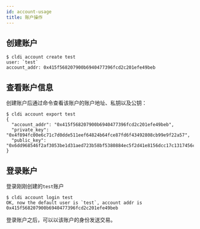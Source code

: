 ```yaml
---
id: account-usage
title: 账户操作
---
```


## 创建账户

```
$ cldi account create test
user: `test`
account_addr: 0x415f568207900b6940477396fcd2c201efe49beb
```

## 查看账户信息

创建账户后通过命令查看该账户的账户地址、私钥以及公钥：

```
$ cldi account export test
{
  "account_addr": "0x415f568207900b6940477396fcd2c201efe49beb",
  "private_key": "0x4f894fc00e6c71c7d0dde511eef64824b64fce87fd6f43492808cb99e9f22a57",
  "public_key": "0x6dd968546f2af3053be1d31aed723b58bf5380884ec5f2d41e8156dcc17c1317456c2cc9fb28290d7da0e606267ec1b00bfe54bb214ba5d6c2831c8211e9f343"
}
```

## 登录账户

登录刚刚创建的`test`账户

```
$ cldi account login test
OK, now the default user is `test`, account addr is 0x415f568207900b6940477396fcd2c201efe49beb
```

登录账户之后，可以以该账户的身份发送交易。
